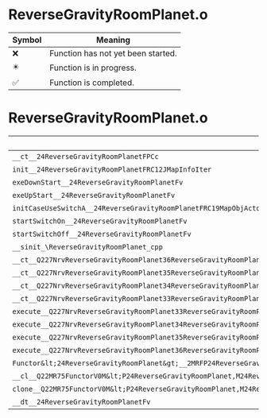 # ReverseGravityRoomPlanet.o
| Symbol | Meaning 
| ------------- | ------------- 
| :x: | Function has not yet been started. 
| :eight_pointed_black_star: | Function is in progress. 
| :white_check_mark: | Function is completed. 


# ReverseGravityRoomPlanet.o
| Symbol | Decompiled? |
| ------------- | ------------- |
| `__ct__24ReverseGravityRoomPlanetFPCc` | :white_check_mark: |
| `init__24ReverseGravityRoomPlanetFRC12JMapInfoIter` | :white_check_mark: |
| `exeDownStart__24ReverseGravityRoomPlanetFv` | :white_check_mark: |
| `exeUpStart__24ReverseGravityRoomPlanetFv` | :white_check_mark: |
| `initCaseUseSwitchA__24ReverseGravityRoomPlanetFRC19MapObjActorInitInfo` | :white_check_mark: |
| `startSwitchOn__24ReverseGravityRoomPlanetFv` | :white_check_mark: |
| `startSwitchOff__24ReverseGravityRoomPlanetFv` | :white_check_mark: |
| `__sinit_\ReverseGravityRoomPlanet_cpp` | :white_check_mark: |
| `__ct__Q227NrvReverseGravityRoomPlanet36ReverseGravityRoomPlanetNrvDownStartFv` | :white_check_mark: |
| `__ct__Q227NrvReverseGravityRoomPlanet35ReverseGravityRoomPlanetNrvDownWaitFv` | :white_check_mark: |
| `__ct__Q227NrvReverseGravityRoomPlanet34ReverseGravityRoomPlanetNrvUpStartFv` | :white_check_mark: |
| `__ct__Q227NrvReverseGravityRoomPlanet33ReverseGravityRoomPlanetNrvUpWaitFv` | :white_check_mark: |
| `execute__Q227NrvReverseGravityRoomPlanet33ReverseGravityRoomPlanetNrvUpWaitCFP5Spine` | :white_check_mark: |
| `execute__Q227NrvReverseGravityRoomPlanet34ReverseGravityRoomPlanetNrvUpStartCFP5Spine` | :white_check_mark: |
| `execute__Q227NrvReverseGravityRoomPlanet35ReverseGravityRoomPlanetNrvDownWaitCFP5Spine` | :white_check_mark: |
| `execute__Q227NrvReverseGravityRoomPlanet36ReverseGravityRoomPlanetNrvDownStartCFP5Spine` | :white_check_mark: |
| `Functor&lt;24ReverseGravityRoomPlanet&gt;__2MRFP24ReverseGravityRoomPlanetM24ReverseGravityRoomPlanetFPCvPv_v_Q22MR75FunctorV0M&lt;P24ReverseGravityRoomPlanet,M24ReverseGravityRoomPlanetFPCvPv_v&gt;` | :white_check_mark: |
| `__cl__Q22MR75FunctorV0M&lt;P24ReverseGravityRoomPlanet,M24ReverseGravityRoomPlanetFPCvPv_v&gt;CFv` | :white_check_mark: |
| `clone__Q22MR75FunctorV0M&lt;P24ReverseGravityRoomPlanet,M24ReverseGravityRoomPlanetFPCvPv_v&gt;CFP7JKRHeap` | :white_check_mark: |
| `__dt__24ReverseGravityRoomPlanetFv` | :white_check_mark: |
